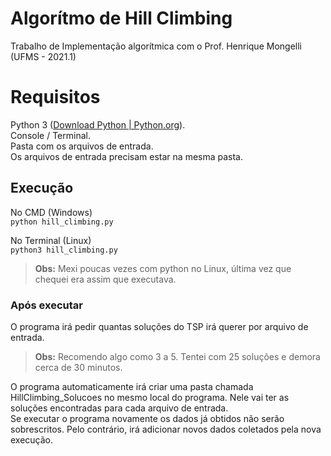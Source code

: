 # Algorítmo de Hill Climbing

Trabalho de Implementação algorítmica com o Prof. Henrique Mongelli (UFMS - 2021.1)


# Requisitos

Python 3 ([Download Python | Python.org](https://www.python.org/downloads/)).  
Console / Terminal.  
Pasta com os arquivos de entrada.  
Os arquivos de entrada precisam estar na mesma pasta.  

## Execução
No CMD (Windows)  
`python hill_climbing.py`

No Terminal (Linux)  
`python3 hill_climbing.py`

> **Obs:** Mexi poucas vezes com python no Linux, última vez que chequei era assim que executava.

### Após executar
O programa irá pedir quantas soluções do TSP irá querer por arquivo de entrada.
> **Obs:** Recomendo algo como 3 a 5. Tentei com 25 soluções e demora cerca de 30 minutos.  
>  

O programa automaticamente irá criar uma pasta chamada HillClimbing_Solucoes no mesmo local do programa. Nele vai ter as soluções encontradas para cada arquivo de entrada.  
Se executar o programa novamente os dados já obtidos não serão sobrescritos. Pelo contrário, irá adicionar novos dados coletados pela nova execução.